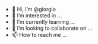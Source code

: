 - 👋 Hi, I’m @giorgio
- 👀 I’m interested in ...
- 🌱 I’m currently learning ...
- 💞️ I’m looking to collaborate on ...
- 📫 How to reach me ...

<!---
giorgio/giorgio is a ✨ special ✨ repository because its `README.md` (this file) appears on your GitHub profile.
You can click the Preview link to take a look at your changes.
--->
